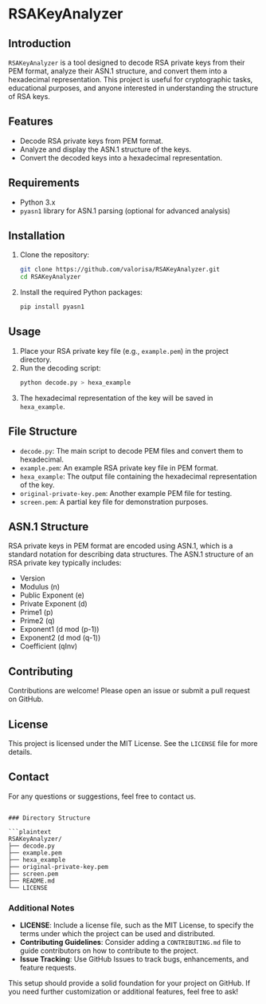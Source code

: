 # RSAKeyAnalyzer

## Introduction

`RSAKeyAnalyzer` is a tool designed to decode RSA private keys from their PEM format, analyze their ASN.1 structure, and convert them into a hexadecimal representation. This project is useful for cryptographic tasks, educational purposes, and anyone interested in understanding the structure of RSA keys.

## Features

- Decode RSA private keys from PEM format.
- Analyze and display the ASN.1 structure of the keys.
- Convert the decoded keys into a hexadecimal representation.

## Requirements

- Python 3.x
- `pyasn1` library for ASN.1 parsing (optional for advanced analysis)

## Installation

1. Clone the repository:
   ```bash
   git clone https://github.com/valorisa/RSAKeyAnalyzer.git
   cd RSAKeyAnalyzer
   ```

2. Install the required Python packages:
   ```bash
   pip install pyasn1
   ```

## Usage

1. Place your RSA private key file (e.g., `example.pem`) in the project directory.
2. Run the decoding script:
   ```bash
   python decode.py > hexa_example
   ```
3. The hexadecimal representation of the key will be saved in `hexa_example`.

## File Structure

- `decode.py`: The main script to decode PEM files and convert them to hexadecimal.
- `example.pem`: An example RSA private key file in PEM format.
- `hexa_example`: The output file containing the hexadecimal representation of the key.
- `original-private-key.pem`: Another example PEM file for testing.
- `screen.pem`: A partial key file for demonstration purposes.

## ASN.1 Structure

RSA private keys in PEM format are encoded using ASN.1, which is a standard notation for describing data structures. The ASN.1 structure of an RSA private key typically includes:

- Version
- Modulus (n)
- Public Exponent (e)
- Private Exponent (d)
- Prime1 (p)
- Prime2 (q)
- Exponent1 (d mod (p-1))
- Exponent2 (d mod (q-1))
- Coefficient (qInv)

## Contributing

Contributions are welcome! Please open an issue or submit a pull request on GitHub.

## License

This project is licensed under the MIT License. See the `LICENSE` file for more details.

## Contact

For any questions or suggestions, feel free to contact us.
```

### Directory Structure

```plaintext
RSAKeyAnalyzer/
├── decode.py
├── example.pem
├── hexa_example
├── original-private-key.pem
├── screen.pem
├── README.md
└── LICENSE
```

### Additional Notes

- **LICENSE**: Include a license file, such as the MIT License, to specify the terms under which the project can be used and distributed.
- **Contributing Guidelines**: Consider adding a `CONTRIBUTING.md` file to guide contributors on how to contribute to the project.
- **Issue Tracking**: Use GitHub Issues to track bugs, enhancements, and feature requests.

This setup should provide a solid foundation for your project on GitHub. If you need further customization or additional features, feel free to ask!

